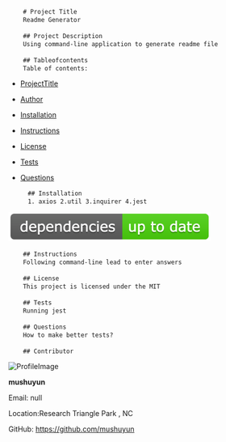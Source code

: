 
		# Project Title
		Readme Generator 

		## Project Description
		Using command-line application to generate readme file

		## Tableofcontents
		Table of contents:
		
* [ProjectTitle](#ProjectTitle)
		
* [Author](#Author)
		
* [Installation](#ModulesInstalled)
		
* [Instructions](#Instructions)
		
* [License](#License)
		
* [Tests](#Tests)
		
* [Questions](#Questions)
		
		## Installation
		1. axios 2.util 3.inquirer 4.jest
		
![dependencyUptodate](./assets/deUpdate.png)

		## Instructions
		Following command-line lead to enter answers

		## License 
		This project is licensed under the MIT 

		## Tests
		Running jest

		## Questions
		How to make better tests?

		## Contributor 
		
![ProfileImage](https://avatars3.githubusercontent.com/u/56772371?v=4)
		
**mushuyun**
		
Email: null
		
Location:Research Triangle Park , NC
		
GitHub: https://github.com/mushuyun
		